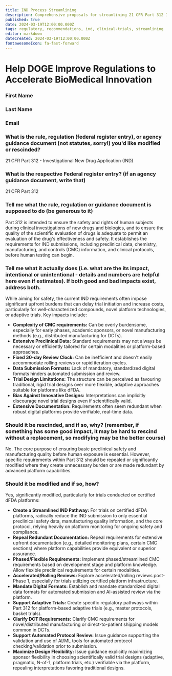```yaml
---
title: IND Process Streamlining
description: Comprehensive proposals for streamlining 21 CFR Part 312 IND regulations in the dFDA ecosystem
published: true
date: 2024-03-19T12:00:00.000Z
tags: regulatory, recommendations, ind, clinical-trials, streamlining
editor: markdown
dateCreated: 2024-03-19T12:00:00.000Z
fontawesomeIcon: fa-fast-forward
---
```


# Help DOGE Improve Regulations to Accelerate BioMedical Innovation

### First Name

### Last Name

### Email

### What is the rule, regulation (federal register entry), or agency guidance document (not statutes, sorry!) you'd like modified or rescinded?

21 CFR Part 312 - Investigational New Drug Application (IND)

### What is the respective Federal register entry? (if an agency guidance document, write that)

21 CFR Part 312

### Tell me what the rule, regulation or guidance document is supposed to do (be generous to it)

Part 312 is intended to ensure the safety and rights of human subjects during clinical investigations of new drugs and biologics, and to ensure the quality of the scientific evaluation of drugs is adequate to permit an evaluation of the drug's effectiveness and safety. It establishes the requirements for IND submissions, including preclinical data, chemistry, manufacturing, and controls (CMC) information, and clinical protocols, before human testing can begin.

### Tell me what it actually does (i.e. what are the its impact, intentional or unintentional - details and numbers are helpful here even if estimates). If both good and bad impacts exist, address both.

While aiming for safety, the current IND requirements often impose significant upfront burdens that can delay trial initiation and increase costs, particularly for well-characterized compounds, novel platform technologies, or adaptive trials. Key impacts include:
*   **Complexity of CMC requirements:** Can be overly burdensome, especially for early phases, academic sponsors, or novel manufacturing methods (e.g., distributed manufacturing for DCTs).
*   **Extensive Preclinical Data:** Standard requirements may not always be necessary or efficiently tailored for certain modalities or platform-based approaches.
*   **Fixed 30-day Review Clock:** Can be inefficient and doesn't easily accommodate rolling reviews or rapid iteration cycles.
*   **Data Submission Formats:** Lack of mandatory, standardized digital formats hinders automated submission and review.
*   **Trial Design Limitations:** The structure can be perceived as favouring traditional, rigid trial designs over more flexible, adaptive approaches suitable for platforms like dFDA.
*   **Bias Against Innovative Designs:** Interpretations can implicitly discourage novel trial designs even if scientifically valid.
*   **Extensive Documentation:** Requirements often seem redundant when robust digital platforms provide verifiable, real-time data.

### Should it be rescinded, and if so, why? (remember, if something has some good impact, it may be hard to rescind without a replacement, so modifying may be the better course)

No. The core purpose of ensuring basic preclinical safety and manufacturing quality before human exposure is essential. However, specific requirements within Part 312 should be repealed or significantly modified where they create unnecessary burden or are made redundant by advanced platform capabilities.

### Should it be modified and if so, how?

Yes, significantly modified, particularly for trials conducted on certified dFDA platforms:
*   **Create a Streamlined IND Pathway:** For trials on certified dFDA platforms, radically reduce the IND submission to only essential preclinical safety data, manufacturing quality information, and the core protocol, relying heavily on platform monitoring for ongoing safety and compliance.
*   **Repeal Redundant Documentation:** Repeal requirements for extensive upfront documentation (e.g., detailed monitoring plans, certain CMC sections) where platform capabilities provide equivalent or superior assurance.
*   **Phased/Flexible Requirements:** Implement phased/streamlined CMC requirements based on development stage and platform knowledge. Allow flexible preclinical requirements for certain modalities.
*   **Accelerated/Rolling Reviews:** Explore accelerated/rolling reviews post-Phase 1, especially for trials utilizing certified platform infrastructure.
*   **Mandate Digital Formats:** Establish and mandate standardized digital data formats for automated submission and AI-assisted review via the platform.
*   **Support Adaptive Trials:** Create specific regulatory pathways within Part 312 for platform-based adaptive trials (e.g., master protocols, basket trials).
*   **Clarify DCT Requirements:** Clarify CMC requirements for novel/distributed manufacturing or direct-to-patient shipping models common in DCTs.
*   **Support Automated Protocol Review:** Issue guidance supporting the validation and use of AI/ML tools for automated protocol checking/validation prior to submission.
*   **Maximize Design Flexibility:** Issue guidance explicitly maximizing sponsor flexibility in choosing scientifically valid trial designs (adaptive, pragmatic, N-of-1, platform trials, etc.) verifiable via the platform, repealing interpretations favoring traditional designs. 